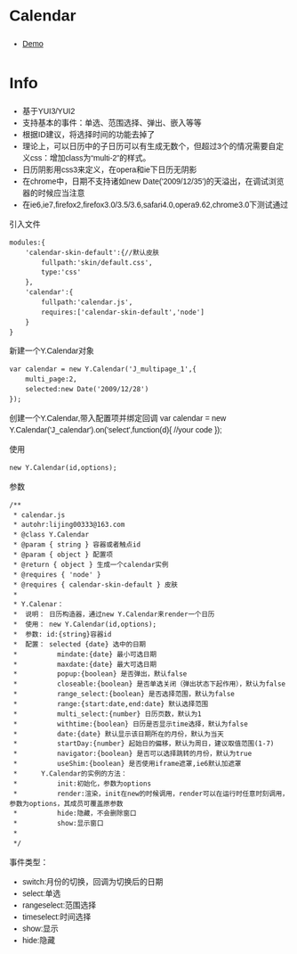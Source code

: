 <style>
body {
		font-family:trebuchet ms , verdana , sans-serif;
			line-height:1.5;
}
</style>

# Calendar

- [Demo](http://jayli.github.io/gallery/calendar/demo/calendar.html)

# Info

-	基于YUI3/YUI2
-	支持基本的事件：单选、范围选择、弹出、嵌入等等
-	根据ID建议，将选择时间的功能去掉了
-	理论上，可以日历中的子日历可以有生成无数个，但超过3个的情况需要自定义css：增加class为“multi-2”的样式。
-	日历阴影用css3来定义，在opera和ie下日历无阴影
-	在chrome中，日期不支持诸如new Date('2009/12/35')的天溢出，在调试浏览器的时候应当注意
-	在ie6,ie7,firefox2,firefox3.0/3.5/3.6,safari4.0,opera9.62,chrome3.0下测试通过

引入文件

	modules:{
		'calendar-skin-default':{//默认皮肤
			fullpath:'skin/default.css',
			type:'css'
		},
		'calendar':{
			fullpath:'calendar.js',
			requires:['calendar-skin-default','node']
		}
	}


新建一个Y.Calendar对象

	var calendar = new Y.Calendar('J_multipage_1',{
		multi_page:2,
		selected:new Date('2009/12/28')
	});

创建一个Y.Calendar,带入配置项并绑定回调
	var calendar = new Y.Calendar('J_calendar').on('select',function(d){
		//your code
	});


使用

	new Y.Calendar(id,options);
	
参数

	/**
	 * calendar.js 
	 * autohr:lijing00333@163.com
	 * @class Y.Calendar
	 * @param { string } 容器或者触点id 
	 * @param { object } 配置项
	 * @return { object } 生成一个calendar实例
	 * @requires { 'node' }
	 * @requires { calendar-skin-default } 皮肤
	 * 
	 * Y.Calenar：	
	 *	说明：	日历构造器，通过new Y.Calendar来render一个日历
	 *	使用：	new Y.Calendar(id,options);
	 *	参数:	id:{string}容器id
	 *	配置：	selected {date} 选中的日期
	 *			mindate:{date} 最小可选日期
	 *			maxdate:{date} 最大可选日期
	 *			popup:{boolean} 是否弹出，默认false
	 *			closeable:{boolean} 是否单选关闭（弹出状态下起作用），默认为false
	 *			range_select:{boolean} 是否选择范围，默认为false
	 *			range:{start:date,end:date} 默认选择范围
	 *			multi_select:{number} 日历页数，默认为1
	 *			withtime:{boolean} 日历是否显示time选择，默认为false
	 *			date:{date} 默认显示该日期所在的月份，默认为当天
	 *			startDay:{number} 起始日的偏移，默认为周日，建议取值范围(1-7)
	 *			navigator:{boolean} 是否可以选择跳转的月份，默认为true
	 *			useShim:{boolean} 是否使用iframe遮罩,ie6默认加遮罩
	 *		Y.Calendar的实例的方法：
	 *			init:初始化，参数为options
	 *			render:渲染，init在new的时候调用，render可以在运行时任意时刻调用，参数为options，其成员可覆盖原参数
	 *			hide:隐藏，不会删除窗口
	 *			show:显示窗口
	 *		
	 */

事件类型：

-	switch:月份的切换，回调为切换后的日期
-	select:单选
-	rangeselect:范围选择
-	timeselect:时间选择
-	show:显示
-	hide:隐藏
			
